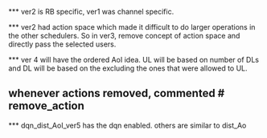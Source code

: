 *** ver2 is RB specific, ver1 was channel specific.

*** ver2 had action space which made it difficult to do larger operations in the other schedulers. So in ver3, remove concept of action space and directly pass the selected users.

*** ver 4 will have the ordered AoI idea. UL will be based on number of DLs and DL will be based on the excluding the ones that were allowed to UL.

## whenever actions removed, commented # remove_action

*** dqn_dist_AoI_ver5 has the dqn enabled. others are similar to dist_Ao